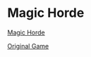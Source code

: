 # Magic Horde

<a target="_blank" href="http://magic-horde.free.nf/">Magic Horde</a>


<a target="_blank" href="http://www.quietspeculation.com/2011/09/horde-magic-a-new-way-to-play-magic-and-survive-zombie-invasions/)">Original Game</a>